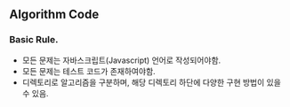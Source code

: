 ## Algorithm Code

### Basic Rule.
- 모든 문제는 자바스크립트(Javascript) 언어로 작성되어야함.
- 모든 문제는 테스트 코드가 존재하여야함.
- 디렉토리로 알고리즘을 구분하며, 해당 디렉토리 하단에 다양한 구현 방법이 있을 수 있음.
